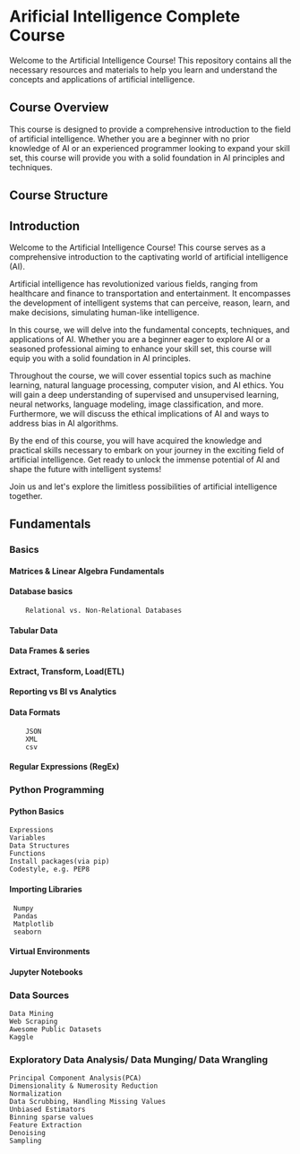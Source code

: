 
 # Arificial Intelligence Complete Course

Welcome to the Artificial Intelligence Course! This repository contains all the necessary resources and materials to help you learn and understand the concepts and applications of artificial intelligence.

## Course Overview
This course is designed to provide a comprehensive introduction to the field of artificial intelligence. Whether you are a beginner with no prior knowledge of AI or an experienced programmer looking to expand your skill set, this course will provide you with a solid foundation in AI principles and techniques.
## Course Structure

## Introduction
Welcome to the Artificial Intelligence Course! This course serves as a comprehensive introduction to the captivating world of artificial intelligence (AI).

Artificial intelligence has revolutionized various fields, ranging from healthcare and finance to transportation and entertainment. It encompasses the development of intelligent systems that can perceive, reason, learn, and make decisions, simulating human-like intelligence.

In this course, we will delve into the fundamental concepts, techniques, and applications of AI. Whether you are a beginner eager to explore AI or a seasoned professional aiming to enhance your skill set, this course will equip you with a solid foundation in AI principles.

Throughout the course, we will cover essential topics such as machine learning, natural language processing, computer vision, and AI ethics. You will gain a deep understanding of supervised and unsupervised learning, neural networks, language modeling, image classification, and more. Furthermore, we will discuss the ethical implications of AI and ways to address bias in AI algorithms.

By the end of this course, you will have acquired the knowledge and practical skills necessary to embark on your journey in the exciting field of artificial intelligence. Get ready to unlock the immense potential of AI and shape the future with intelligent systems!

Join us and let's explore the limitless possibilities of artificial intelligence together.


## Fundamentals
### Basics
####  Matrices & Linear  Algebra Fundamentals
####  Database basics 
        Relational vs. Non-Relational Databases
####  Tabular Data
####  Data Frames & series
####  Extract, Transform, Load(ETL)
####  Reporting vs BI vs Analytics
####  Data Formats
        JSON
        XML
        csv
#### Regular Expressions (RegEx)

### Python Programming
#### Python Basics
    Expressions
    Variables
    Data Structures
    Functions
    Install packages(via pip)
    Codestyle, e.g. PEP8
#### Importing Libraries
     Numpy
     Pandas
     Matplotlib
     seaborn
#### Virtual Environments
#### Jupyter Notebooks

### Data Sources
    Data Mining
    Web Scraping
    Awesome Public Datasets
    Kaggle 

### Exploratory Data Analysis/ Data Munging/ Data Wrangling
    Principal Component Analysis(PCA)
    Dimensionality & Numerosity Reduction
    Normalization
    Data Scrubbing, Handling Missing Values
    Unbiased Estimators
    Binning sparse values
    Feature Extraction
    Denoising
    Sampling
    
